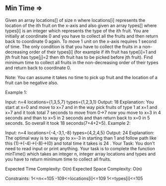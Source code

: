 Min Time   =>
---------


Given an array locations[] of size n where locations[i] represents the location of the ith fruit on the x-axis and also given an array types[]  where types[i] is an integer which represents the type of the ith fruit. You are initially at coordinate 0 and you have to collect all the fruits and then return back to coordinate 0 again. To move 1 unit on the x-axis requires 1 second of time. The only condition is that you have to collect the fruits in a non-decreasing order of their types[i] (for example if ith fruit has type[i]=1 and jth fruit has type[j]=2 then ith fruit has to be picked before jth fruit). Find minimum time to collect all fruits in the non-decreasing order of their types and return back to coordinate 0.

Note: You can assume it takes no time to pick up fruit and the location of a fruit can be negative also.

Example 1:

Input:
n=4
locations={1,3,5,7}
types={1,2,3,1}
Output:
18
Explanation:
You start at x=0 and move to x=7 and 
in the way pick fruits of type 1 at x=1 
and x=7 and it took total 7 seconds to 
move from 0->7 now you move to x=3 
in 4 seconds and than to x=5 in 2 seconds 
and than return back to x=0 in 5 seconds.
So overall it took 18 seconds(7+4+2+5).
Example 2:

Input:
n=4
locations={-4,-3,1,-8}
types={4,2,4,5}
Output:
24
Explanation:
The optimal way is to way go to x=-3 
in starting than 1 and follow path 
like this  (1)->(-4)->(-8)->(0) and 
total time it takes is 24 .
Your Task:
You don't need to read input or print anything. Your task is to complete the function minTime() which takes an integer n, integer array locations and types and you have to return minimum time to collect all fruits.

Expected Time Complexity: O(n)
Expected Space Complexity: O(n)

Constraints:
1<=n<=105
-109<=locations[i]<=109
1<=types[i]<=105
